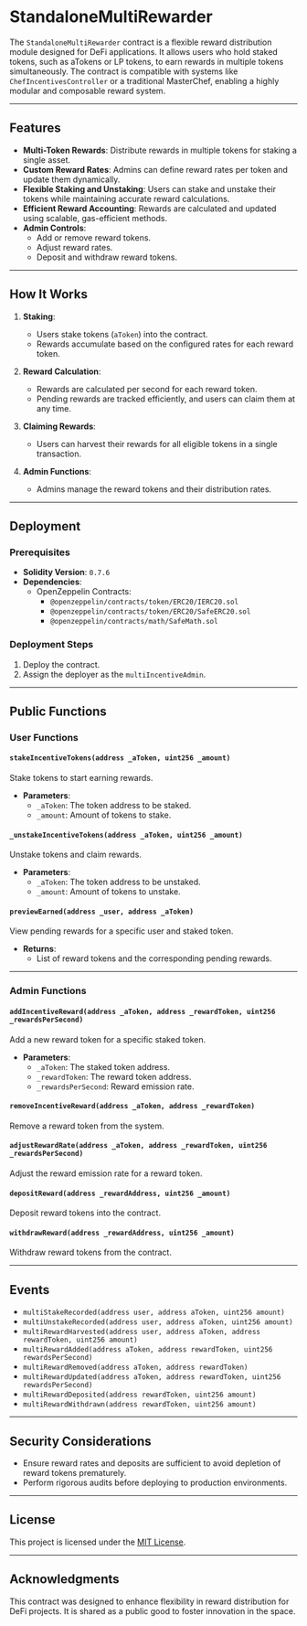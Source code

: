 # StandaloneMultiRewarder

The `StandaloneMultiRewarder` contract is a flexible reward distribution module designed for DeFi applications. It allows users who hold staked tokens, such as aTokens or LP tokens, to earn rewards in multiple tokens simultaneously. The contract is compatible with systems like `ChefIncentivesController` or a traditional MasterChef, enabling a highly modular and composable reward system.

---

## Features

- **Multi-Token Rewards**: Distribute rewards in multiple tokens for staking a single asset.
- **Custom Reward Rates**: Admins can define reward rates per token and update them dynamically.
- **Flexible Staking and Unstaking**: Users can stake and unstake their tokens while maintaining accurate reward calculations.
- **Efficient Reward Accounting**: Rewards are calculated and updated using scalable, gas-efficient methods.
- **Admin Controls**:
  - Add or remove reward tokens.
  - Adjust reward rates.
  - Deposit and withdraw reward tokens.

---

## How It Works

1. **Staking**:
   - Users stake tokens (`aToken`) into the contract.
   - Rewards accumulate based on the configured rates for each reward token.

2. **Reward Calculation**:
   - Rewards are calculated per second for each reward token.
   - Pending rewards are tracked efficiently, and users can claim them at any time.

3. **Claiming Rewards**:
   - Users can harvest their rewards for all eligible tokens in a single transaction.

4. **Admin Functions**:
   - Admins manage the reward tokens and their distribution rates.

---

## Deployment

### Prerequisites

- **Solidity Version**: `0.7.6`
- **Dependencies**:
  - OpenZeppelin Contracts:
    - `@openzeppelin/contracts/token/ERC20/IERC20.sol`
    - `@openzeppelin/contracts/token/ERC20/SafeERC20.sol`
    - `@openzeppelin/contracts/math/SafeMath.sol`

### Deployment Steps

1. Deploy the contract.
2. Assign the deployer as the `multiIncentiveAdmin`.

---

## Public Functions

### User Functions

#### `stakeIncentiveTokens(address _aToken, uint256 _amount)`
Stake tokens to start earning rewards.

- **Parameters**:
  - `_aToken`: The token address to be staked.
  - `_amount`: Amount of tokens to stake.

#### `_unstakeIncentiveTokens(address _aToken, uint256 _amount)`
Unstake tokens and claim rewards.

- **Parameters**:
  - `_aToken`: The token address to be unstaked.
  - `_amount`: Amount of tokens to unstake.

#### `previewEarned(address _user, address _aToken)`
View pending rewards for a specific user and staked token.

- **Returns**:
  - List of reward tokens and the corresponding pending rewards.

---

### Admin Functions

#### `addIncentiveReward(address _aToken, address _rewardToken, uint256 _rewardsPerSecond)`
Add a new reward token for a specific staked token.

- **Parameters**:
  - `_aToken`: The staked token address.
  - `_rewardToken`: The reward token address.
  - `_rewardsPerSecond`: Reward emission rate.

#### `removeIncentiveReward(address _aToken, address _rewardToken)`
Remove a reward token from the system.

#### `adjustRewardRate(address _aToken, address _rewardToken, uint256 _rewardsPerSecond)`
Adjust the reward emission rate for a reward token.

#### `depositReward(address _rewardAddress, uint256 _amount)`
Deposit reward tokens into the contract.

#### `withdrawReward(address _rewardAddress, uint256 _amount)`
Withdraw reward tokens from the contract.

---

## Events

- `multiStakeRecorded(address user, address aToken, uint256 amount)`
- `multiUnstakeRecorded(address user, address aToken, uint256 amount)`
- `multiRewardHarvested(address user, address aToken, address rewardToken, uint256 amount)`
- `multiRewardAdded(address aToken, address rewardToken, uint256 rewardsPerSecond)`
- `multiRewardRemoved(address aToken, address rewardToken)`
- `multiRewardUpdated(address aToken, address rewardToken, uint256 rewardsPerSecond)`
- `multiRewardDeposited(address rewardToken, uint256 amount)`
- `multiRewardWithdrawn(address rewardToken, uint256 amount)`

---

## Security Considerations

- Ensure reward rates and deposits are sufficient to avoid depletion of reward tokens prematurely.
- Perform rigorous audits before deploying to production environments.

---

## License

This project is licensed under the [MIT License](LICENSE).

---

## Acknowledgments

This contract was designed to enhance flexibility in reward distribution for DeFi projects. It is shared as a public good to foster innovation in the space.
